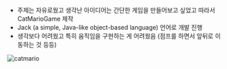 + 주제는 자유로웠고 생각난 아이디어는 간단한 게임을 만들어보고 싶었고 따라서 CatMarioGame 제작
+ Jack (a simple, Java-like object-based language) 언어로 개발 진행
+ 생각보다 어려웠고 특히 움직임을 구현하는 게 어려웠음 (점프를 하면서 앞뒤로 이동하는 것 등등)
  
![catmario](https://github.com/ind2x/redcat_junior/assets/52172169/1f518003-006c-4f45-98d5-0c6babb81bc7)
